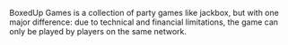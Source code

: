 BoxedUp Games is a collection of party games like jackbox, but with one major difference: due to technical and financial limitations, the game can only be played by players on the same network.